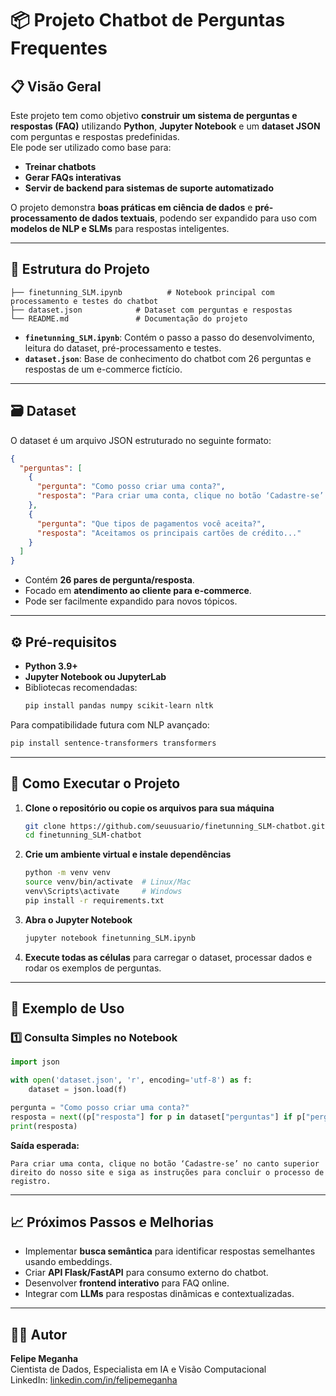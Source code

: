 # 📦 Projeto Chatbot de Perguntas Frequentes

## 📋 Visão Geral

Este projeto tem como objetivo **construir um sistema de perguntas e respostas (FAQ)** utilizando **Python**, **Jupyter Notebook** e um **dataset JSON** com perguntas e respostas predefinidas.  
Ele pode ser utilizado como base para:

- **Treinar chatbots**
- **Gerar FAQs interativas**
- **Servir de backend para sistemas de suporte automatizado**

O projeto demonstra **boas práticas em ciência de dados** e **pré-processamento de dados textuais**, podendo ser expandido para uso com **modelos de NLP e SLMs** para respostas inteligentes.

---

## 📂 Estrutura do Projeto

```
├── finetunning_SLM.ipynb          # Notebook principal com processamento e testes do chatbot
├── dataset.json            # Dataset com perguntas e respostas
└── README.md               # Documentação do projeto
```

- **`finetunning_SLM.ipynb`**: Contém o passo a passo do desenvolvimento, leitura do dataset, pré-processamento e testes.  
- **`dataset.json`**: Base de conhecimento do chatbot com 26 perguntas e respostas de um e-commerce fictício.  

---

## 🗃️ Dataset

O dataset é um arquivo JSON estruturado no seguinte formato:

```json
{
  "perguntas": [
    {
      "pergunta": "Como posso criar uma conta?",
      "resposta": "Para criar uma conta, clique no botão ‘Cadastre-se’..."
    },
    {
      "pergunta": "Que tipos de pagamentos você aceita?",
      "resposta": "Aceitamos os principais cartões de crédito..."
    }
  ]
}
```

- Contém **26 pares de pergunta/resposta**.
- Focado em **atendimento ao cliente para e-commerce**.
- Pode ser facilmente expandido para novos tópicos.

---

## ⚙️ Pré-requisitos

- **Python 3.9+**  
- **Jupyter Notebook ou JupyterLab**  
- Bibliotecas recomendadas:
  ```bash
  pip install pandas numpy scikit-learn nltk
  ```

Para compatibilidade futura com NLP avançado:
```bash
pip install sentence-transformers transformers
```

---

## 🚀 Como Executar o Projeto

1. **Clone o repositório ou copie os arquivos para sua máquina**
   ```bash
   git clone https://github.com/seuusuario/finetunning_SLM-chatbot.git
   cd finetunning_SLM-chatbot
   ```

2. **Crie um ambiente virtual e instale dependências**
   ```bash
   python -m venv venv
   source venv/bin/activate  # Linux/Mac
   venv\Scripts\activate     # Windows
   pip install -r requirements.txt
   ```

3. **Abra o Jupyter Notebook**
   ```bash
   jupyter notebook finetunning_SLM.ipynb
   ```

4. **Execute todas as células** para carregar o dataset, processar dados e rodar os exemplos de perguntas.

---

## 🧪 Exemplo de Uso

### 1️⃣ Consulta Simples no Notebook
```python
import json

with open('dataset.json', 'r', encoding='utf-8') as f:
    dataset = json.load(f)

pergunta = "Como posso criar uma conta?"
resposta = next((p["resposta"] for p in dataset["perguntas"] if p["pergunta"] == pergunta), "Pergunta não encontrada.")
print(resposta)
```

**Saída esperada:**
```
Para criar uma conta, clique no botão ‘Cadastre-se’ no canto superior direito do nosso site e siga as instruções para concluir o processo de registro.
```

---

## 📈 Próximos Passos e Melhorias

- Implementar **busca semântica** para identificar respostas semelhantes usando embeddings.
- Criar **API Flask/FastAPI** para consumo externo do chatbot.
- Desenvolver **frontend interativo** para FAQ online.
- Integrar com **LLMs** para respostas dinâmicas e contextualizadas.

---

## 👨‍💻 Autor

**Felipe Meganha**  
Cientista de Dados, Especialista em IA e Visão Computacional  
LinkedIn: [linkedin.com/in/felipemeganha](https://linkedin.com/in/felipemeganha)
